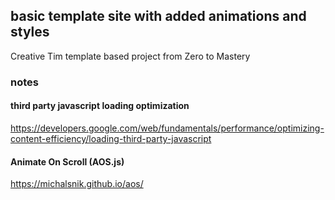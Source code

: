 ## basic template site with added animations and styles


Creative Tim template based project from Zero to Mastery 

### notes

#### third party javascript loading optimization
https://developers.google.com/web/fundamentals/performance/optimizing-content-efficiency/loading-third-party-javascript

#### Animate On Scroll (AOS.js)
https://michalsnik.github.io/aos/